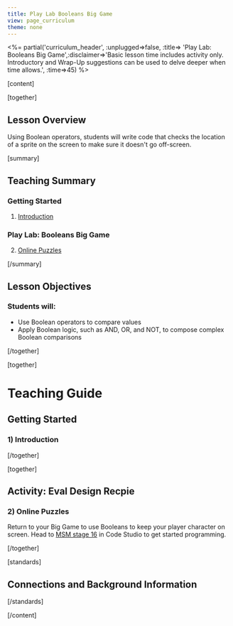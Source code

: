 ```yaml
---
title: Play Lab Booleans Big Game
view: page_curriculum
theme: none
---
```



<%= partial('curriculum_header', :unplugged=>false, :title=> 'Play Lab: Booleans Big Game',:disclaimer=>'Basic lesson time includes activity only. Introductory and Wrap-Up suggestions can be used to delve deeper when time allows.', :time=>45) %>

[content]

[together]

## Lesson Overview

Using Boolean operators, students will write code that checks the location of a sprite on the screen to make sure it doesn't go off-screen.

[summary]

## Teaching Summary
### **Getting Started**
 
1) [Introduction](#GetStarted)  

### **Play Lab: Booleans Big Game**  

2) [Online Puzzles](#Activity1)

[/summary]

## Lesson Objectives 
### Students will:

- Use Boolean operators to compare values
- Apply Boolean logic, such as AND, OR, and NOT, to compose complex Boolean comparisons

[/together]

[together]

# Teaching Guide

## Getting Started


### <a name="GetStarted"></a> 1) Introduction



[/together]

[together]

## Activity: Eval Design Recpie
### <a name="Activity1"></a> 2) Online Puzzles

Return to your Big Game to use Booleans to keep your player character on screen. Head to [MSM stage 16](http://studio.code.org/s/msm/stage/16/puzzle/1) in Code Studio to get started programming.

[/together]


[standards]

## Connections and Background Information




[/standards]

[/content]

<link rel="stylesheet" type="text/css" href="../docs/morestyle.css"/>
